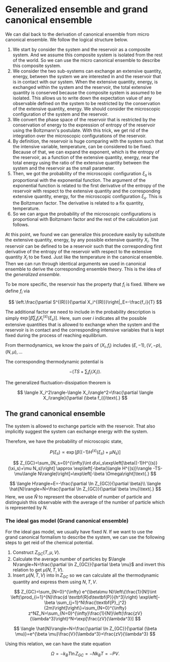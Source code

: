 # Generalized ensemble and grand canonical ensemble

We can dial back to the derivation of canonical ensemble from micro canonical ensemble. We follow the logical structure below.
1. We start by consider the system and the reservoir as a composite system. And we assume this composite system is isolated from the rest of the world. So we can use the micro canonical ensemble to describe this composite system.
2. We consider the two sub-systems can exchange an extensive quantity, energy, between the system we are interested in and the reservoir that is in contact with our system. When the extensive quantity, energy, is exchanged within the system and the reservoir, the total extensive quantity is conserved because the composite system is assumed to be isolated. This allows us to write down the expectation value of any observable defined on the system to be restricted by the conservation of the extensive quantity, energy. We should consider the microscopic configuration of the system and the reservoir.
3. We convert the phase space of the reservoir that is restricted by the conservation of energy to the expression of entropy of the reservoir using the Boltzmann's postulate. With this trick, we get rid of the integration over the microscopic configurations of the reservoir.
4. By definition, the reservoir is huge comparing with the system such that the intensive variable, temperature, can be considered to be fixed. Because of that, we can expand the exponent, which is the entropy of the reservoir, as a function of the extensive quantity, energy, near the total energy using the ratio of the extensive quantity between the system and the reservoir as the small parameter.
5. Then, we got the probability of the microscopic configuration $\xi_s$ is proportional with the exponential function. The argument of the exponential function is related to the first derivative of the entropy of the reservoir with respect to the extensive quantity and the corresponding extensive quantity, energy, for the microscopic configuration $\xi_s$. This is the Boltzmann factor. The derivative is related to a fix quantity, temperature.
6. So we can argue the probability of the microscopic configurations is proportional with Boltzmann factor and the rest of the calculation just follows.

At this point, we found we can generalize this procedure easily by substitute the extensive quantity, energy, by any possible extensive quantity $X_i$. The reservoir can be defined to be a reservoir such that the corresponding first derivative of the entropy of the reservoir with respect to the extensive quantity $X_i$ to be fixed. Just like the temperature in the canonical ensemble. Then we can run through identical arguments we used in canonical ensemble to derive the corresponding ensemble theory. This is the idea of the *generalized ensemble*.

To be more specific, the reservoir has the property that $f_i$ is fixed. Where we define $f_i$ via

$$
\left.\frac{\partial S^{(R)}}{\partial X_i^{(R)}}\right|_E=-\frac{f_i}{T}
$$

The additional factor we need to include in the probability description is simply $\exp\left[\beta \sum_i f_i X_i^{(s)}(\xi_s)\right]$. Here, sum over $i$ indicates all the possible extensive quantities that is allowed to exchange when the system and the reservoir is in contact and the corresponding intensive variables that is kept fixed during the process of reaching equilibrium.

From thermodynamics, we know the pairs of $(X_i,f_i)$ includes $(E,-1),(V,-p),(N,\mu),...$

The corresponding thermodynamic potential is 

$$
-(TS+\sum_i f_i \langle X_i\rangle)\text{.}
$$

The generalized fluctuation-dissipation theorem is

$$
\langle X_i^2\rangle-\langle X_i\rangle^2=\frac{\partial \langle X_i\rangle}{\partial (\beta f_i)}\text{.}
$$

## The grand canonical ensemble

The system is allowed to exchange particle with the reservoir. That also implicitly suggest the system can exchange energy with the system.

Therefore, we have the probability of microscopic state, 

$$
P(\xi_s)\propto \exp\left[\beta((-1)H^{(s)}(\xi_s)+\mu N_s)\right]
$$

$$
Z_{GC}=\sum_{N_s=0}^{\infty}\int d\xi_s\exp\left[\beta((-1)H^{(s)}(\xi_s)+\mu N_s)\right] \approx \exp\left[-\beta(\langle H^{(s)}\rangle -TS-\mu\langle N\rangle)\right]=\exp\left[-\beta \Omega\right]\text{.}
$$

$$
\langle H\rangle=E=-\frac{\partial \ln Z_{GC}}{\partial \beta}\\
\langle \hat{N}\rangle=N=\frac{\partial \ln Z_{GC}}{\partial \beta \mu}\text{.}
$$
Here, we use $\hat{N}$ to represent the observable of number of particle and distinguish this observable with the average of the number of particle which is represented by $N$.

### The ideal gas model (Grand canonical ensemble)

For the ideal gas model, we usually have fixed $N$. If we want to use the grand canonical formalism to describe the system, we can use the following steps to get reid of the chemical potential.
1. Construct $Z_{GC}(T,\mu,V)$.
2. Calculate the average number of particles by $\langle N\rangle=N=\frac{\partial \ln Z_{GC}}{\partial \beta \mu}$ and invert this relation to get $\mu(N,T,V)$.
3. Insert $\mu(N,T,V)$ into $\ln Z_{GC}$ so we can calculate all the thermodynamic quantity and express them using $N,T,V$.

$$
Z_{GC}=\sum_{N=0}^{\infty} e^{\beta\mu N}\left\{\frac{1}{N!}\int \left(\prod_{i=1}^{N}\frac{d \textbf{R}d\textbf{P}}{h^3}\right) \exp\left[-\beta \sum_{j=1}^N\frac{\textbf{P}_j^2}{2m}\right]\right\}=\sum_{N=0}^{\infty} z^NZ_N=\sum_{N=0}^{\infty}\frac{1}{N!}\left(\frac{zV}{\lambda^3}\right)^N=\exp[\frac{zV}{\lambda^3}]
$$

$$
\langle \hat{N}\rangle=N=\frac{\partial \ln Z_{GC}}{\partial (\beta \mu)}=e^{\beta \mu}\frac{V}{\lambda^3}=\frac{zV}{\lambda^3}
$$

Using this relation, we can have the state equation

$$
\Omega=-k_BT \ln Z_{GC}=-Nk_BT=-PV\text{.}
$$


